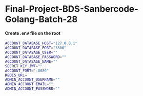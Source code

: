 # Final-Project-BDS-Sanbercode-Golang-Batch-28


#### Create .env file on the root

```sh
ACCOUNT_DATABASE_HOST="127.0.0.1"
ACCOUNT_DATABASE_PORT="3306"
ACCOUNT_DATABASE_USER=""
ACCOUNT_DATABASE_PASSWORD=""
ACCOUNT_DATABASE_NAME=""
SECRET_KEY_JWT=""
ACCOUNT_PORT=":8089"
REDIS_URL=
ADMIN_ACCOUNT_USERNAME=""
ADMIN_ACCOUNT_EMAIL=""
ADMIN_ACCOUNT_PASSWORD=""
```